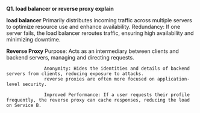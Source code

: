 **Q1. load balancer or reverse proxy  explain**

**load balancer** Primarily distributes incoming traffic across multiple servers to optimize resource use and enhance availability.
                  Redundancy: If one server fails, the load balancer reroutes traffic, ensuring high availability and minimizing downtime.

**Reverse Proxy** Purpose: Acts as an intermediary between clients and backend servers, managing and directing requests.

                  Anonymity: Hides the identities and details of backend servers from clients, reducing exposure to attacks.
                  reverse proxies are often more focused on application-level security.
                  
                  Improved Performance: If a user requests their profile frequently, the reverse proxy can cache responses, reducing the load on Service B.
